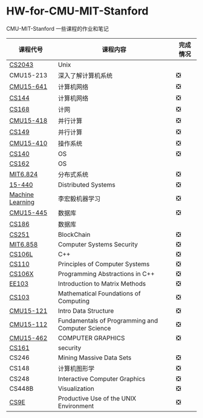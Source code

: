 # HW-for-CMU-MIT-Stanford
CMU-MIT-Stanford 一些课程的作业和笔记





|课程代号|课程内容|完成情况|
|-|-|-|
|[CS2043](https://www.cs.cornell.edu/courses/cs2043/2019sp/schedule.html)|Unix||
|CMU15-213|深入了解计算机系统|❎|
|[CMU15-641](https://computer-networks.github.io/sp19/)|计算机网络|❎|
|[CS144](https://cs144.github.io/)|计算机网络|❎|
|[CS168](http://cs168.io/)|计网|❎|
|[CMU15-418](http://www.cs.cmu.edu/~418/)|并行计算|❎|
|[CS149](http://cs149.stanford.edu/fall19/)|并行计算|❎|
|[CMU15-410](https://www.cs.cmu.edu/~410/)|操作系统|❎|
|[CS140](http://web.stanford.edu/~ouster/cgi-bin/cs140-spring14/pintosProjects.php)|OS|❎|
|[CS162](https://cs162.eecs.berkeley.edu/)|OS||
|[MIT6.824](https://pdos.csail.mit.edu/6.824/)|分布式系统|❎|
|[15-440](https://www.synergylabs.org/courses/15-440/)|Distributed Systems|❎|
|[Machine Learning](http://speech.ee.ntu.edu.tw/~tlkagk/courses_ML20.html)|李宏毅机器学习|❎|
|[CMU15-445](https://15445.courses.cs.cmu.edu/fall2018/)|数据库|❎|
|[CS186](https://cs186berkeley.net/)|数据库||
|[CS251](https://cs251.stanford.edu/)|BlockChain|❎|
|[MIT6.858](https://css.csail.mit.edu/6.858/2020/)|Computer Systems Security|❎|
|[CS106L](http://web.stanford.edu/class/cs106l/index.html)|C++|❎|
|[CS110](http://web.stanford.edu/class/cs110/)|Principles of Computer Systems|❎|
|[CS106X](http://web.stanford.edu/class/cs106x/index.html)|Programming Abstractions in C++|❎|
|[EE103](https://web.stanford.edu/class/ee103/)|Introduction to Matrix Methods|❎|
|[CS103](http://web.stanford.edu/class/cs103/)|Mathematical Foundations of Computing|❎|
|[CMU15-121](http://www.cs.cmu.edu/~mjs/121/lectures.html)|Intro Data Structure|❎|
|[CMU15-112](https://www.cs.cmu.edu/~112/schedule.html)|Fundamentals of Programming and Computer Science|❎|
|[CMU15-462](http://15462.courses.cs.cmu.edu/spring2020/)|COMPUTER GRAPHICS|❎|
|[CS161](https://cs161.org/)|security||
|CS246|Mining Massive Data Sets|❎|
|CS148|计算机图形学|❎|
|CS248|Interactive Computer Graphics|❎|
|CS448B|Visualization|❎|
|[CS9E](https://selfpaced.bitbucket.io/#/unix/calendar)|Productive Use of the UNIX Environment|❎|


